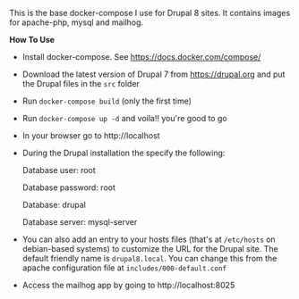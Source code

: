 This is the base docker-compose I use for Drupal 8 sites. It contains images for apache-php, mysql and mailhog.

**How To Use**

- Install docker-compose. See https://docs.docker.com/compose/

- Download the latest version of Drupal 7 from https://drupal.org and put the Drupal files in the `src` folder

- Run `docker-compose build` (only the first time)

- Run `docker-compose up -d` and voila!! you're good to go

- In your browser go to http://localhost

- During the Drupal installation the specify the following:

  Database user: root

  Database password: root

  Database: drupal

  Database server: mysql-server

- You can also add an entry to your hosts files (that's at `/etc/hosts` on debian-based systems) to customize the URL for the Drupal site. The default friendly name is `drupal8.local`. You can change this from the apache configuration file at `includes/000-default.conf`

- Access the mailhog app by going to http://localhost:8025

